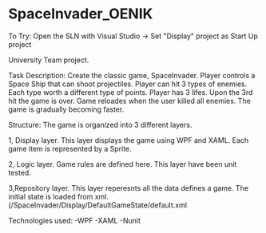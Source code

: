 # SpaceInvader_OENIK
To Try: 
Open the SLN with Visual Studio -> Set "Display" project as Start Up project

University Team project.

Task Description: Create the classic game, SpaceInvader. Player controls a Space Ship that can shoot projectiles. Player can hit 3 types of enemies. Each type worth a different type of points. Player has 3 lifes. Upon the 3rd hit the game is over. Game reloades when the user killed all enemies. The game is gradually becoming faster.

Structure: The game is organized into 3 different layers.

1, Display layer. This layer displays the game using WPF and XAML. Each game item is represented by a Sprite.

2, Logic layer. Game rules are defined here. This layer have been unit tested.

3,Repository layer. This layer reperesnts all the data defines a game. The initial state is loaded from xml. (/SpaceInvader/Display/DefaultGameState/default.xml

Technologies used: -WPF -XAML -Nunit
